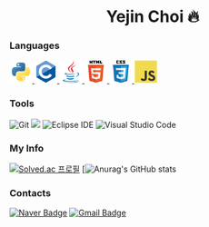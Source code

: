 <h1 align="center">Yejin Choi 🔥</h1>
<p align="left">
</p>

<h3 align="left">Languages</h3>
<p align="left"> 
   <a href="https://www.python.org" target="_blank" rel="noreferrer"> 
    <img src="https://raw.githubusercontent.com/devicons/devicon/master/icons/python/python-original.svg" alt="python" width="40" height="40"/>
  </a>
  <a href="https://www.cprogramming.com/" target="_blank" rel="noreferrer"> 
    <img src="https://raw.githubusercontent.com/devicons/devicon/master/icons/c/c-original.svg" alt="c" width="40" height="40"/> 
  </a> 
   <a href="https://www.java.com" target="_blank" rel="noreferrer"> 
    <img src="https://raw.githubusercontent.com/devicons/devicon/master/icons/java/java-original.svg" alt="java" width="40" height="40"/> 
  </a> 
   <a href="https://www.w3.org/html/" target="_blank" rel="noreferrer"> 
    <img src="https://raw.githubusercontent.com/devicons/devicon/master/icons/html5/html5-original-wordmark.svg" alt="html5" width="40" height="40"/>
  </a> 
  <a href="https://www.w3schools.com/css/" target="_blank" rel="noreferrer"> 
    <img src="https://raw.githubusercontent.com/devicons/devicon/master/icons/css3/css3-original-wordmark.svg" alt="css3" width="40" height="40"/> 
  </a> 
  <a href="https://developer.mozilla.org/en-US/docs/Web/JavaScript" target="_blank" rel="noreferrer"> 
    <img src="https://raw.githubusercontent.com/devicons/devicon/master/icons/javascript/javascript-original.svg" alt="javascript" width="40" height="40"/> 
  </a>
</p>
<p align="left">
</p>

### Tools
![Git](https://img.shields.io/badge/Git-F05032.svg?&style=for-the-badge&logo=Git&logoColor=white)
<img src="https://img.shields.io/badge/GitHub-181717?style=for-the-badge&logo=GitHub&logoColor=white">
![Eclipse IDE](https://img.shields.io/badge/Eclipse%20IDE-2C2255.svg?&style=for-the-badge&logo=Eclipse%20IDE&logoColor=white)
![Visual Studio Code](https://img.shields.io/badge/Visual%20Studio%20Code-007ACC.svg?&style=for-the-badge&logo=Visual%20Studio%20Code&logoColor=white)

### My Info
[![Solved.ac 프로필](http://mazassumnida.wtf/api/v2/generate_badge?boj=jinmimi7u)](https://solved.ac/jinmimi7u)
[![Anurag's GitHub stats](https://github-readme-stats.vercel.app/api?username=dPwls03&show_icons=true&theme=tokyonight)

### Contacts
[![Naver Badge](https://img.shields.io/badge/Naver-03C75A?style=flat-square&logo=Naver&logoColor=white&link=mailto:jinmimi7u@naver.com)](mailto:jinmimi7u@naver.com)
[![Gmail Badge](https://img.shields.io/badge/Gmail-d14836?style=flat-square&logo=Gmail&logoColor=white&link=mailto:jinmimi7u@gmail.com)](mailto:jinmimi7u@gmail.com)

